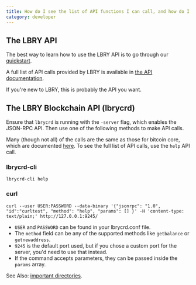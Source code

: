 ```yaml
---
title: How do I see the list of API functions I can call, and how do I call them?
category: developer
---
```


## The LBRY API

The best way to learn how to use the LBRY API is to go through our [quickstart](https://lbry.io/quickstart).

A full list of API calls provided by LBRY is available in [the API documentation](https://lbry.io/api).

If you're new to LBRY, this is probably the API you want.

## The LBRY Blockchain API (lbrycrd)

Ensure that `lbrycrd` is running with the `-server` flag, which enables the JSON-RPC API. Then use one of the following methods to make API calls.

Many (though not all) of the calls are the same as those for bitcoin core, which are
documented [here](https://en.bitcoin.it/wiki/Original_Bitcoin_client/API_calls_list). To see the full list of API calls, use the `help` API call.

### lbrycrd-cli

    lbrycrd-cli help

### curl

    curl --user USER:PASSWORD --data-binary '{"jsonrpc": "1.0", "id":"curltest", "method": "help", "params": [] }' -H 'content-type: text/plain;' http://127.0.0.1:9245/

- `USER` and `PASSWORD` can be found in your lbrycrd.conf file.
- The `method` field can be any of the supported methods like `getbalance` or `getnewaddress`.
- `9245` is the default port used, but if you chose a custom port for the server, you'd need to use that instead.
- If the command accepts parameters, they can be passed inside the `params` array.

See Also: [important directories](https://lbry.io/faq/lbry-directories).
